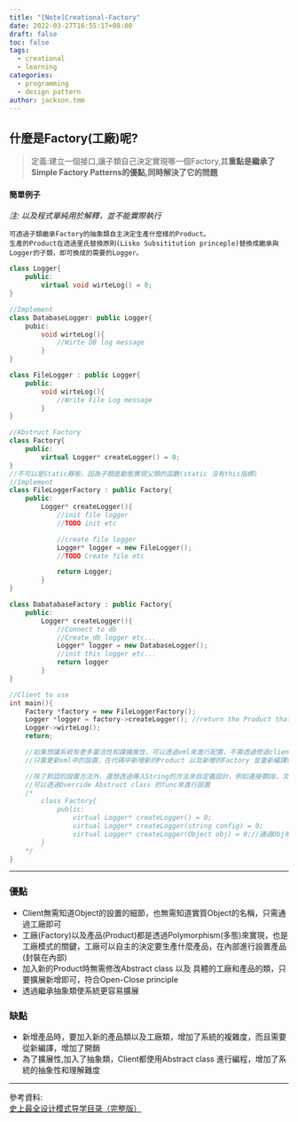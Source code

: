 ```yaml
---
title: "[Note]Creational-Factory"
date: 2022-03-27T16:55:17+08:00
draft: false
toc: false
tags:
  - creational
  - learning
categories:
  - programming
  - design pattern
author: jackson.tmm
---
```


## 什麼是Factory(工廠)呢?
> 定義:建立一個接口,讓子類自己決定實現哪一個Factory,其**重點是繼承了Simple Factory Patterns的優點,同時解決了它的問題**

#### 簡單例子
*注: 以及程式單純用於解釋，並不能實際執行*  
```
可透過子類繼承Factory的抽象類自主決定生產什麼樣的Product。  
生產的Product在透過里氏替換原則(Lisko Subsititution princeple)替換成繼承與Logger的子類，即可換成的需要的Logger。
```
```c++
class Logger{
    public:
    	virtual void wirteLog() = 0;
}

//Implement
class DatabaseLogger: public Logger{
    pubic:
    	void wirteLog(){
            //Wirte DB log message
        }
}

class FileLogger : public Logger{
    public:
    	void wirteLog(){
            //Write File Log message
        }
}

//Abstruct Factory
class Factory{
    public:
    	virtual Logger* createLogger() = 0;
}
//不可以是Static靜態，因為子類是動態實現父類的函數(static 沒有this指標)
//Implement
class FileLoggerFactory : public Factory{
    public:
    	Logger* createLogger(){
            //init file logger 
            //TODO init etc

            //create file logger
            Logger* logger = new FileLogger();
            //TODO Create file etc

            return Logger;
        }
}

class DabatabaseFactory : public Factory{
    public:
        Logger* createLogger(){
           	//Connect to db
            //Create db logger etc...
            Logger* logger = new DatabaseLogger();
            //init this logger etc...
            return logger
        }
}

//Client to use
int main(){
    Factory *factory = new FileLoggerFactory();
    Logger *logger = factory->createLogger(); //return the Product that it is initialized
    Logger->wirteLog();
    return;

    //如果想讓系統有更多靈活性和課擴展性，可以透過xml來進行配置，不需透過修過client的代碼
    //只需更新xml中的設置，在代碼中新增新的Product 以及新增的Factory 並重新編譯便可

    //除了默認的設置方法外，還想透過傳入String的方法來自定義設計，例如連接要DB，文件的路徑等等
    //可以透過Override Abstruct class 的func來進行設置
    /*
    	class Factory{
            public:
            	virtual Logger* createLogger() = 0;
            	virtual Logger* createLogger(string config) = 0;
            	virtual Logger* createLogger(Object obj) = 0;//通過Obj裡面的成員進行設置等
		}
    */
}
```
---
### 優點
* Client無需知道Object的設置的細節，也無需知道實質Object的名稱，只需通過工廠即可
* 工廠(Factory)以及產品(Product)都是透過Polymorphism(多態)來實現，也是工廠模式的關鍵，工廠可以自主的決定要生產什麼產品，在內部進行設置產品(封裝在內部)
* 加入新的Product時無需修改Abstract class 以及 具體的工廠和產品的類，只要擴展新增即可，符合Open-Close principle
* 透過繼承抽象類使系統更容易擴展

### 缺點
* 新增產品時，要加入新的產品類以及工廠類，增加了系統的複雜度，而且需要從新編譯，增加了開銷
* 為了擴展性,加入了抽象類，Client都使用Abstract class 進行編程，增加了系統的抽象性和理解難度

---
參考資料:  
[史上最全设计模式导学目录（完整版）](https://blog.csdn.net/LoveLion/article/details/17517213)